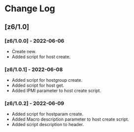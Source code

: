 # Change Log
## [z6/1.0]
### [z6/1.0.0] - 2022-06-06
* Create new.
* Added script for host create.

### [z6/1.0.1] - 2022-06-08
* Added script for hostgroup create.
* Added script for host get.
* Added IPMI parameter to host create script.

### [z6/1.0.2] - 2022-06-09
* Added script for hostparam create.
* Added Macro description parameter to host create script.
* Added script description to header.
